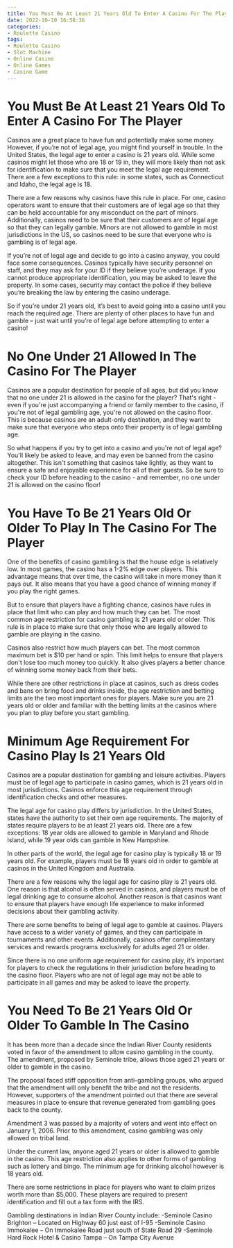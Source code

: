 ```yaml
---
title: You Must Be At Least 21 Years Old To Enter A Casino For The Player
date: 2022-10-10 16:58:36
categories:
- Roulette Casino
tags:
- Roulette Casino
- Slot Machine
- Online Casino
- Online Games
- Casino Game
---
```



#  You Must Be At Least 21 Years Old To Enter A Casino For The Player

Casinos are a great place to have fun and potentially make some money. However, if you’re not of legal age, you might find yourself in trouble. In the United States, the legal age to enter a casino is 21 years old. While some casinos might let those who are 18 or 19 in, they will more likely than not ask for identification to make sure that you meet the legal age requirement. There are a few exceptions to this rule: in some states, such as Connecticut and Idaho, the legal age is 18.

There are a few reasons why casinos have this rule in place. For one, casino operators want to ensure that their customers are of legal age so that they can be held accountable for any misconduct on the part of minors. Additionally, casinos need to be sure that their customers are of legal age so that they can legally gamble. Minors are not allowed to gamble in most jurisdictions in the US, so casinos need to be sure that everyone who is gambling is of legal age.

If you’re not of legal age and decide to go into a casino anyway, you could face some consequences. Casinos typically have security personnel on staff, and they may ask for your ID if they believe you’re underage. If you cannot produce appropriate identification, you may be asked to leave the property. In some cases, security may contact the police if they believe you’re breaking the law by entering the casino underage.

So if you’re under 21 years old, it’s best to avoid going into a casino until you reach the required age. There are plenty of other places to have fun and gamble – just wait until you’re of legal age before attempting to enter a casino!

#  No One Under 21 Allowed In The Casino For The Player

Casinos are a popular destination for people of all ages, but did you know that no one under 21 is allowed in the casino for the player? That's right - even if you're just accompanying a friend or family member to the casino, if you're not of legal gambling age, you're not allowed on the casino floor. This is because casinos are an adult-only destination, and they want to make sure that everyone who steps onto their property is of legal gambling age.

So what happens if you try to get into a casino and you're not of legal age? You'll likely be asked to leave, and may even be banned from the casino altogether. This isn't something that casinos take lightly, as they want to ensure a safe and enjoyable experience for all of their guests. So be sure to check your ID before heading to the casino - and remember, no one under 21 is allowed on the casino floor!

#  You Have To Be 21 Years Old Or Older To Play In The Casino For The Player

One of the benefits of casino gambling is that the house edge is relatively low. In most games, the casino has a 1-2% edge over players. This advantage means that over time, the casino will take in more money than it pays out. It also means that you have a good chance of winning money if you play the right games.

But to ensure that players have a fighting chance, casinos have rules in place that limit who can play and how much they can bet. The most common age restriction for casino gambling is 21 years old or older. This rule is in place to make sure that only those who are legally allowed to gamble are playing in the casino.

Casinos also restrict how much players can bet. The most common maximum bet is $10 per hand or spin. This limit helps to ensure that players don't lose too much money too quickly. It also gives players a better chance of winning some money back from their bets.

While there are other restrictions in place at casinos, such as dress codes and bans on bring food and drinks inside, the age restriction and betting limits are the two most important ones for players. Make sure you are 21 years old or older and familiar with the betting limits at the casinos where you plan to play before you start gambling.

#  Minimum Age Requirement For Casino Play Is 21 Years Old

Casinos are a popular destination for gambling and leisure activities. Players must be of legal age to participate in casino games, which is 21 years old in most jurisdictions. Casinos enforce this age requirement through identification checks and other measures.

The legal age for casino play differs by jurisdiction. In the United States, states have the authority to set their own age requirements. The majority of states require players to be at least 21 years old. There are a few exceptions: 18 year olds are allowed to gamble in Maryland and Rhode Island, while 19 year olds can gamble in New Hampshire.

In other parts of the world, the legal age for casino play is typically 18 or 19 years old. For example, players must be 18 years old in order to gamble at casinos in the United Kingdom and Australia.

There are a few reasons why the legal age for casino play is 21 years old. One reason is that alcohol is often served in casinos, and players must be of legal drinking age to consume alcohol. Another reason is that casinos want to ensure that players have enough life experience to make informed decisions about their gambling activity.

There are some benefits to being of legal age to gamble at casinos. Players have access to a wider variety of games, and they can participate in tournaments and other events. Additionally, casinos offer complimentary services and rewards programs exclusively for adults aged 21 or older.

Since there is no one uniform age requirement for casino play, it’s important for players to check the regulations in their jurisdiction before heading to the casino floor. Players who are not of legal age may not be able to participate in all games and may be asked to leave the property.

#  You Need To Be 21 Years Old Or Older To Gamble In The Casino

It has been more than a decade since the Indian River County residents voted in favor of the amendment to allow casino gambling in the county. The amendment, proposed by Seminole tribe, allows those aged 21 years or older to gamble in the casino. 

The proposal faced stiff opposition from anti-gambling groups, who argued that the amendment will only benefit the tribe and not the residents. However, supporters of the amendment pointed out that there are several measures in place to ensure that revenue generated from gambling goes back to the county.

Amendment 3 was passed by a majority of voters and went into effect on January 1, 2006. Prior to this amendment, casino gambling was only allowed on tribal land. 

Under the current law, anyone aged 21 years or older is allowed to gamble in the casino. This age restriction also applies to other forms of gambling such as lottery and bingo. The minimum age for drinking alcohol however is 18 years old.

There are some restrictions in place for players who want to claim prizes worth more than $5,000. These players are required to present identification and fill out a tax form with the IRS. 

Gambling destinations in Indian River County include: 
-Seminole Casino Brighton – Located on Highway 60 just east of I-95 
-Seminole Casino Immokalee – On Immokalee Road just south of State Road 29 
-Seminole Hard Rock Hotel & Casino Tampa – On Tampa City Avenue